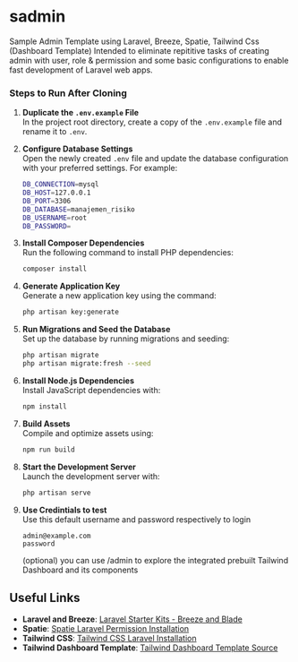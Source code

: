 # sadmin
Sample Admin Template using Laravel, Breeze, Spatie, Tailwind Css (Dashboard Template) Intended to eliminate repititive tasks of creating admin with user, role & permission and some basic configurations to enable fast development of Laravel web apps.

### Steps to Run After Cloning

1. **Duplicate the `.env.example` File**  
   In the project root directory, create a copy of the `.env.example` file and rename it to `.env`.

2. **Configure Database Settings**  
   Open the newly created `.env` file and update the database configuration with your preferred settings. For example:
   ```bash
   DB_CONNECTION=mysql
   DB_HOST=127.0.0.1
   DB_PORT=3306
   DB_DATABASE=manajemen_risiko
   DB_USERNAME=root
   DB_PASSWORD=
   ```

3. **Install Composer Dependencies**  
   Run the following command to install PHP dependencies:
   ```bash
   composer install
   ```

4. **Generate Application Key**  
   Generate a new application key using the command:
   ```bash
   php artisan key:generate
   ```

5. **Run Migrations and Seed the Database**  
   Set up the database by running migrations and seeding:
   ```bash
   php artisan migrate
   php artisan migrate:fresh --seed
   ```

6. **Install Node.js Dependencies**  
   Install JavaScript dependencies with:
   ```bash
   npm install
   ```

7. **Build Assets**  
   Compile and optimize assets using:
   ```bash
   npm run build
   ```

8. **Start the Development Server**  
   Launch the development server with:
   ```bash
   php artisan serve
   ```

9. **Use Credintials to test**  
   Use this default username and password respectively to login 
   ```
   admin@example.com
   password
   ```
   (optional) you can use /admin to explore the integrated prebuilt Tailwind Dashboard and its components

## Useful Links

- **Laravel and Breeze**: [Laravel Starter Kits - Breeze and Blade](https://laravel.com/docs/11.x/starter-kits#breeze-and-blade)
- **Spatie**: [Spatie Laravel Permission Installation](https://spatie.be/docs/laravel-permission/v6/installation-laravel)
- **Tailwind CSS**: [Tailwind CSS Laravel Installation](https://tailwindcss.com/docs/guides/laravel)
- **Tailwind Dashboard Template**: [Tailwind Dashboard Template Source](https://www.tailwindawesome.com/resources/dashboard-template)
